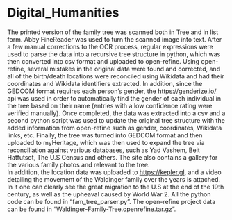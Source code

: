 # Digital_Humanities
The printed version of the family tree was scanned both in Tree and in list form.
Abby FineReader was used to turn the scanned image into text. After a few manual corrections to the OCR process, regular expressions were used to parse the data into a recursive tree structure in python, which was then converted into csv format and uploaded to open-refine.
Using open-refine, several mistakes in the original data were found and corrected, and all of the birth/death locations were reconciled using Wikidata and had their coordinates and Wikidata identifiers extracted. In addition, since the GEDCOM format requires each person’s gender, the https://genderize.io/ api was used in order to automatically find the gender of each individual in the tree based on their name (entries with a low confidence rating were verified manually). 
Once completed, the data was extracted into a csv and a second python script was used to update the original tree structure with the added information from open-refine such as gender, coordinates, Wikidata links, etc. 
Finally, the tree was turned into GEDCOM format and then uploaded to myHeritage, which was then used to expand the tree via reconciliation against various databases, such as Yad Vashem, Beit Hatfutsot, The U.S Census and others. The site also contains a gallery for the various family photos and relevant to the tree.  
In addition, the location data was uploaded to https://kepler.gl, and a video detailing the movement of the Waldinger family over the years is attached. In it one can clearly see the great migration to the U.S at the end of the 19th century, as well as the upheaval caused by World War 2. 
All the python code can be found in “fam_tree_parser.py”. The open-refine project data can be found in “Waldinger-Family-Tree.openrefine.tar.gz”.
